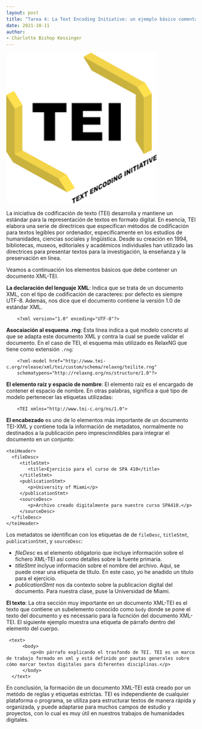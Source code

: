 ```yaml
---
layout: post
title: "Tarea 4: La Text Encoding Initiative: un ejemplo básico comentado"
date: 2021-10-11
author:
- Charlotte Bishop Kessinger 
---
```


<img src="/assets/images/download.png" alt="TEI" width="400" height="400">

La iniciativa de codificación de texto (TEI) desarrolla y mantiene un estándar para la representación de textos en formato digital. En esencia, TEI elabora una serie de directrices que especifican métodos de codificación para textos legibles por ordenador, específicamente en los estudios de humanidades, ciencias sociales y lingüística. Desde su creación en 1994, bibliotecas, museos, editoriales y académicos individuales han utilizado las directrices para presentar textos para la investigación, la enseñanza y la preservación en línea. 

Veamos a continuación los elementos básicos que debe contener un documento XML-TEI. 

 **La declaración del lenguaje XML**: Indica que se trata de un documento XML, con el tipo de codificación de caracteres: por defecto es siempre UTF-8. Además, nos dice que el documento contiene la versión 1.0 de estándar XML.

        <?xml version="1.0" encoding="UTF-8"?>
        
 **Asocaiación al esquema .rng**: Esta línea indica a qué modelo concreto al que se adapta este documento XML y contra la cual se puede validar el documento. En el caso de TEI, el esquema más utilizado es RelaxNG que tiene como extensión `.rng`:

        <?xml-model href="http://www.tei-c.org/release/xml/tei/custom/schema/relaxng/teilite.rng" 
        schematypens="http://relaxng.org/ns/structure/1.0"?>
        
**El elemento raíz y espacio de nombre**: El elemento raíz es el encargado de contener el espacio de nombre. En otras palabras, significa a qué tipo de modelo pertenecer las etiquetas utilizadas:

        <TEI xmlns="http://www.tei-c.org/ns/1.0">

**El encabezado** es uno de lo elementos más importante de un documento TEI-XML y contiene toda la información de metadatos, normalmente no destinados a la publicación pero imprescinndibles para integrar el documento en un conjunto:

    <teiHeader>
      <fileDesc>
         <titleStmt>
            <title>Ejercicio para el curso de SPA 410</title>
         </titleStmt>
         <publicationStmt>
            <p>University of Miami</p>        
         </publicationStmt>
         <sourceDesc>
            <p>Archivo creado digitalmente para nuestro curso SPA410.</p>
         </sourceDesc>
      </fileDesc>
    </teiHeader>
    
Los metadatos se identifican con los etiquetas de de `fileDesc`, `titleStmt`, `publicationStmt`, y `sourceDesc`:

- *fileDesc* es el elemento obligatorio que incluye información sobre el fichero XML-TEI así como detalles sobre la fuente primaria.
- *titleStmt* inclyue información sobre el nombre del archivo. Aquí, se puede crear una etiqueta de título. En este caso, yo he anadido un título para el             ejercicio.
- *publicationStmt* nos da contexto sobre la publicacion digital del documento. Para nuestra clase, puse la Universidad de Miami.

**El texto**: La otra sección muy importante en un documento XML-TEI es el texto que contiene un subelemento conocido como `body` donde se pone el texto del documento y es necessario para la fucnción del documento XML-TEI. El siguiente ejemplo muestra una etiqueta de párrafo dentro del elemento del cuerpo.

     <text>
          <body>
             <p>Un párrafo explicando el trasfondo de TEI. TEI es un marco de trabajo formado en xml y está definido por pautas generales sobre cómo marcar textos digitales para diferentes disciplinas.</p>
          </body>
      </text>


En conclusión, la formación de un documento XML-TEI está creado por un metódo de reglas y etiquetas estríctas. TEI es independiente de cualquier plataforma o programa, se utiliza para estructurar textos de manera rápida y organizada, y puede adaptarse para muchos campos de estudio y proyectos, con lo cual es muy útil en nuestros trabajos de humanidades digitales.







                           
